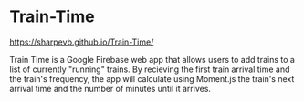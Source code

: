 # Train-Time
https://sharpevb.github.io/Train-Time/

Train Time is a Google Firebase web app that allows users to add trains to a list of currently "running" trains. By recieving the first train arrival time and the train's frequency, the app will calculate using Moment.js the train's next arrival time and the number of minutes until it arrives.
